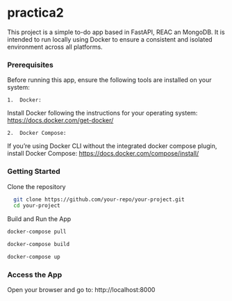 # practica2

This project is a simple to-do app based in FastAPI, REAC an MongoDB. It is intended to run locally using Docker to ensure a consistent and isolated environment across all platforms.

### Prerequisites

Before running this app, ensure the following tools are installed on your system:

	1.	Docker:
Install Docker following the instructions for your operating system:
https://docs.docker.com/get-docker/

	2.	Docker Compose:
If you’re using Docker CLI without the integrated docker compose plugin, install Docker Compose:
https://docs.docker.com/compose/install/

### Getting Started

Clone the repository 

```bash
  git clone https://github.com/your-repo/your-project.git
  cd your-project
```

Build and Run the App

```bash
docker-compose pull
```

```bash
docker-compose build
```

```bash
docker-compose up
```

### Access the App

Open your browser and go to: http://localhost:8000
